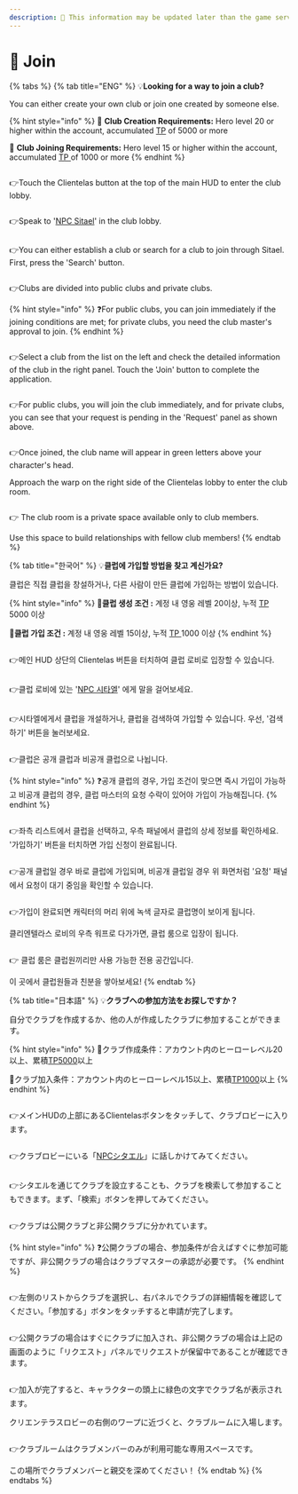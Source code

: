 ```yaml
---
description: 🛑 This information may be updated later than the game server data.
---
```


# 🚪 Join

{% tabs %}
{% tab title="ENG" %}
💡**Looking for a way to join a club?**

You can either create your own club or join one created by someone else.

{% hint style="info" %}
🎯 **Club Creation Requirements:** Hero level 20 or higher within the account, accumulated [TP](../../getting-started-guide/how-to-training.md#id-2-resetting-tp) of 5000 or more&#x20;

🎯 **Club Joining Requirements:** Hero level 15 or higher within the account, accumulated [TP ](../../getting-started-guide/how-to-training.md#id-2-resetting-tp)of 1000 or more
{% endhint %}

<figure><img src="../../.gitbook/assets/image (91).png" alt=""><figcaption></figcaption></figure>

👉Touch the Clientelas button at the top of the main HUD to enter the club lobby.

<figure><img src="../../.gitbook/assets/image (92).png" alt=""><figcaption></figcaption></figure>

👉Speak to '[NPC Sitael](../../field-info/rotten-hill/npc-clientelas.md)' in the club lobby.

<figure><img src="../../.gitbook/assets/image (93).png" alt=""><figcaption></figcaption></figure>

👉You can either establish a club or search for a club to join through Sitael. First, press the 'Search' button.

<figure><img src="../../.gitbook/assets/image (108).png" alt=""><figcaption></figcaption></figure>

👉Clubs are divided into public clubs and private clubs.

{% hint style="info" %}
❓For public clubs, you can join immediately if the joining conditions are met; for private clubs, you need the club master's approval to join.
{% endhint %}

<figure><img src="../../.gitbook/assets/image (109).png" alt=""><figcaption></figcaption></figure>

👉Select a club from the list on the left and check the detailed information of the club in the right panel. Touch the 'Join' button to complete the application.

<figure><img src="../../.gitbook/assets/image (110).png" alt=""><figcaption></figcaption></figure>

👉For public clubs, you will join the club immediately, and for private clubs, you can see that your request is pending in the 'Request' panel as shown above.

<figure><img src="../../.gitbook/assets/image (96).png" alt=""><figcaption></figcaption></figure>

👉Once joined, the club name will appear in green letters above your character's head.

Approach the warp on the right side of the Clientelas lobby to enter the club room.

<figure><img src="../../.gitbook/assets/image (95).png" alt=""><figcaption></figcaption></figure>

👉 The club room is a private space available only to club members.

Use this space to build relationships with fellow club members!
{% endtab %}

{% tab title="한국어" %}
💡**클럽에 가입할 방법을 찾고 계신가요?**

클럽은 직접 클럽을 창설하거나, 다른 사람이 만든 클럽에 가입하는 방법이 있습니다.

{% hint style="info" %}
🎯**클럽 생성 조건 :** 계정 내 영웅 레벨 20이상, 누적 [TP](../../getting-started-guide/how-to-training.md#id-2-tp) 5000 이상

🎯**클럽 가입 조건 :** 계정 내 영웅 레벨 15이상, 누적 [TP ](../../getting-started-guide/how-to-training.md#id-2-tp)1000 이상
{% endhint %}

<figure><img src="../../.gitbook/assets/image (91).png" alt=""><figcaption></figcaption></figure>

👉메인 HUD 상단의 Clientelas 버튼을 터치하여 클럽 로비로 입장할 수 있습니다.&#x20;

<figure><img src="../../.gitbook/assets/image (92).png" alt=""><figcaption></figcaption></figure>

👉클럽 로비에 있는 '[NPC 시타엘](../../field-info/rotten-hill/npc-clientelas.md)' 에게 말을 걸어보세요.

<figure><img src="../../.gitbook/assets/image (93).png" alt=""><figcaption></figcaption></figure>

👉시타엘에게서 클럽을 개설하거나, 클럽을 검색하여 가입할 수 있습니다. 우선, '검색하기' 버튼을 눌러보세요.

<figure><img src="../../.gitbook/assets/image (108).png" alt=""><figcaption></figcaption></figure>

👉클럽은 공개 클럽과 비공개 클럽으로 나뉩니다.&#x20;

{% hint style="info" %}
❓공개 클럽의 경우, 가입 조건이 맞으면 즉시 가입이 가능하고 비공개 클럽의 경우, 클럽 마스터의 요청 수락이 있어야 가입이 가능해집니다.
{% endhint %}

<figure><img src="../../.gitbook/assets/image (109).png" alt=""><figcaption></figcaption></figure>

👉좌측 리스트에서 클럽을 선택하고, 우측 패널에서 클럽의 상세 정보를 확인하세요. '가입하기' 버튼을 터치하면 가입 신청이 완료됩니다.&#x20;

<figure><img src="../../.gitbook/assets/image (110).png" alt=""><figcaption></figcaption></figure>

👉공개 클럽일 경우 바로 클럽에 가입되며, 비공개 클럽일 경우 위 화면처럼 '요청' 패널에서 요청이 대기 중임을 확인할 수 있습니다.&#x20;

<figure><img src="../../.gitbook/assets/image (96).png" alt=""><figcaption></figcaption></figure>

👉가입이 완료되면 캐릭터의 머리 위에 녹색 글자로 클럽명이 보이게 됩니다.

클리엔텔라스 로비의 우측 워프로 다가가면, 클럽 룸으로 입장이 됩니다.

<figure><img src="../../.gitbook/assets/image (95).png" alt=""><figcaption></figcaption></figure>

👉 클럽 룸은 클럽원끼리만 사용 가능한 전용 공간입니다.

이 곳에서 클럽원들과 친분을 쌓아보세요!
{% endtab %}

{% tab title="日本語" %}
💡**クラブへの参加方法をお探しですか？**

自分でクラブを作成するか、他の人が作成したクラブに参加することができます。

{% hint style="info" %}
🎯クラブ作成条件：アカウント内のヒーローレベル20以上、累積[TP5000](../../getting-started-guide/how-to-training.md#id-2tpnorisetto)以上&#x20;

🎯クラブ加入条件：アカウント内のヒーローレベル15以上、累積[TP1000](../../getting-started-guide/how-to-training.md#id-2tpnorisetto)以上
{% endhint %}

<figure><img src="../../.gitbook/assets/image (91).png" alt=""><figcaption></figcaption></figure>

👉メインHUDの上部にあるClientelasボタンをタッチして、クラブロビーに入ります。

<figure><img src="../../.gitbook/assets/image (92).png" alt=""><figcaption></figcaption></figure>

👉クラブロビーにいる「[NPCシタエル](../../field-info/rotten-hill/npc-clientelas.md)」に話しかけてみてください。

<figure><img src="../../.gitbook/assets/image (93).png" alt=""><figcaption></figcaption></figure>

👉シタエルを通じてクラブを設立することも、クラブを検索して参加することもできます。まず、「検索」ボタンを押してみてください。

<figure><img src="../../.gitbook/assets/image (108).png" alt=""><figcaption></figcaption></figure>

👉クラブは公開クラブと非公開クラブに分かれています。

{% hint style="info" %}
❓公開クラブの場合、参加条件が合えばすぐに参加可能ですが、非公開クラブの場合はクラブマスターの承認が必要です。
{% endhint %}

<figure><img src="../../.gitbook/assets/image (109).png" alt=""><figcaption></figcaption></figure>

👉左側のリストからクラブを選択し、右パネルでクラブの詳細情報を確認してください。「参加する」ボタンをタッチすると申請が完了します。

<figure><img src="../../.gitbook/assets/image (110).png" alt=""><figcaption></figcaption></figure>

👉公開クラブの場合はすぐにクラブに加入され、非公開クラブの場合は上記の画面のように「リクエスト」パネルでリクエストが保留中であることが確認できます。

<figure><img src="../../.gitbook/assets/image (96).png" alt=""><figcaption></figcaption></figure>

👉加入が完了すると、キャラクターの頭上に緑色の文字でクラブ名が表示されます。

クリエンテラスロビーの右側のワープに近づくと、クラブルームに入場します。

<figure><img src="../../.gitbook/assets/image (95).png" alt=""><figcaption></figcaption></figure>

👉クラブルームはクラブメンバーのみが利用可能な専用スペースです。

この場所でクラブメンバーと親交を深めてください！
{% endtab %}
{% endtabs %}
